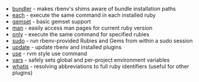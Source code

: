 * [bundler](https://github.com/carsomyr/rbenv-bundler) - makes rbenv's shims aware of bundle installation paths
* [each](https://github.com/chriseppstein/rbenv-each) - execute the same command in each installed ruby
* [gemset](https://github.com/jamis/rbenv-gemset) - basic gemset support
* [man](https://github.com/mlafeldt/rbenv-man) - easily access man pages for current ruby version
* [only](https://github.com/Rodreegez/rbenv-only) - execute the same command for specified rubies
* [sudo](https://github.com/dcarley/rbenv-sudo) - run rbenv-provided Rubies and Gems from within a sudo session
* [update](https://github.com/rkh/rbenv-update) - update rbenv and installed plugins
* [use](https://github.com/rkh/rbenv-use) - rvm style use command
* [vars](https://github.com/sstephenson/rbenv-vars) - safely sets global and per-project environment variables
* [whatis](https://github.com/rkh/rbenv-whatis) - resolving abbreviations to full ruby identifiers (useful for other plugins) 